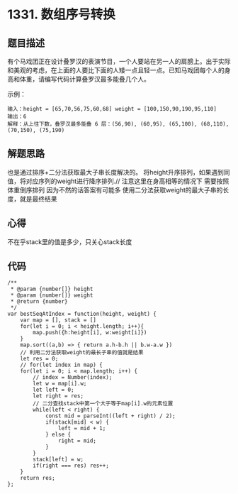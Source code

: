 # 1331. 数组序号转换

## 题目描述
有个马戏团正在设计叠罗汉的表演节目，一个人要站在另一人的肩膀上。出于实际和美观的考虑，在上面的人要比下面的人矮一点且轻一点。已知马戏团每个人的身高和体重，请编写代码计算叠罗汉最多能叠几个人。

示例：
```
输入：height = [65,70,56,75,60,68] weight = [100,150,90,190,95,110]
输出：6
解释：从上往下数，叠罗汉最多能叠 6 层：(56,90), (60,95), (65,100), (68,110), (70,150), (75,190)
```

## 解题思路
也是通过排序+二分法获取最大子串长度解决的。
将height升序排列，如果遇到同值，将对应序列的weight进行降序排列.// 注意这里在身高相等的情况下 需要按照体重倒序排列 因为不然的话答案有可能多
使用二分法获取weight的最大子串的长度，就是最终结果

## 心得
不在乎stack里的值是多少，只关心stack长度

## 代码
```
/**
 * @param {number[]} height
 * @param {number[]} weight
 * @return {number}
 */
var bestSeqAtIndex = function(height, weight) {
    var map = [], stack = []
    for(let i = 0; i < height.length; i++){
        map.push({h:height[i], w:weight[i]})
    }
    map.sort((a,b) => { return a.h-b.h || b.w-a.w })
    // 利用二分法获取weight的最长子串的值就是结果
    let res = 0;
    // for(let index in map) {
    for(let i = 0; i < map.length; i++) {
        // index = Number(index);
        let w = map[i].w;
        let left = 0;
        let right = res;
        // 二分查找stack中第一个大于等于map[i].w的元素位置
        while(left < right) {
            const mid = parseInt((left + right) / 2);
            if(stack[mid] < w) {
                left = mid + 1;
            } else {
                right = mid;
            }
        }
        stack[left] = w;
        if(right === res) res++;
    }
    return res;
};
```